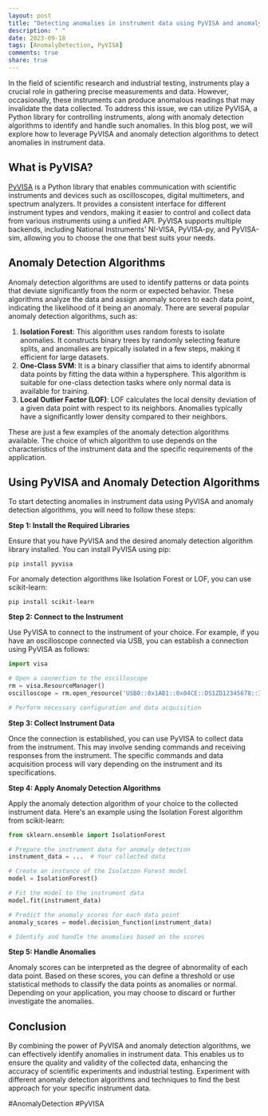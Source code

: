 ```yaml
---
layout: post
title: "Detecting anomalies in instrument data using PyVISA and anomaly detection algorithms"
description: " "
date: 2023-09-18
tags: [AnomalyDetection, PyVISA]
comments: true
share: true
---
```


In the field of scientific research and industrial testing, instruments play a crucial role in gathering precise measurements and data. However, occasionally, these instruments can produce anomalous readings that may invalidate the data collected. To address this issue, we can utilize PyVISA, a Python library for controlling instruments, along with anomaly detection algorithms to identify and handle such anomalies. In this blog post, we will explore how to leverage PyVISA and anomaly detection algorithms to detect anomalies in instrument data.

## What is PyVISA?

[PyVISA](https://pyvisa.readthedocs.io/en/latest/) is a Python library that enables communication with scientific instruments and devices such as oscilloscopes, digital multimeters, and spectrum analyzers. It provides a consistent interface for different instrument types and vendors, making it easier to control and collect data from various instruments using a unified API. PyVISA supports multiple backends, including National Instruments' NI-VISA, PyVISA-py, and PyVISA-sim, allowing you to choose the one that best suits your needs.

## Anomaly Detection Algorithms

Anomaly detection algorithms are used to identify patterns or data points that deviate significantly from the norm or expected behavior. These algorithms analyze the data and assign anomaly scores to each data point, indicating the likelihood of it being an anomaly. There are several popular anomaly detection algorithms, such as:

1. **Isolation Forest**: This algorithm uses random forests to isolate anomalies. It constructs binary trees by randomly selecting feature splits, and anomalies are typically isolated in a few steps, making it efficient for large datasets.
2. **One-Class SVM**: It is a binary classifier that aims to identify abnormal data points by fitting the data within a hypersphere. This algorithm is suitable for one-class detection tasks where only normal data is available for training.
3. **Local Outlier Factor (LOF)**: LOF calculates the local density deviation of a given data point with respect to its neighbors. Anomalies typically have a significantly lower density compared to their neighbors.

These are just a few examples of the anomaly detection algorithms available. The choice of which algorithm to use depends on the characteristics of the instrument data and the specific requirements of the application.

## Using PyVISA and Anomaly Detection Algorithms

To start detecting anomalies in instrument data using PyVISA and anomaly detection algorithms, you will need to follow these steps:

**Step 1: Install the Required Libraries**

Ensure that you have PyVISA and the desired anomaly detection algorithm library installed. You can install PyVISA using pip:

```
pip install pyvisa
```

For anomaly detection algorithms like Isolation Forest or LOF, you can use scikit-learn:

```
pip install scikit-learn
```

**Step 2: Connect to the Instrument**

Use PyVISA to connect to the instrument of your choice. For example, if you have an oscilloscope connected via USB, you can establish a connection using PyVISA as follows:

```python
import visa

# Open a connection to the oscilloscope
rm = visa.ResourceManager()
oscilloscope = rm.open_resource('USB0::0x1AB1::0x04CE::DS1ZD12345678::INSTR')

# Perform necessary configuration and data acquisition
```

**Step 3: Collect Instrument Data**

Once the connection is established, you can use PyVISA to collect data from the instrument. This may involve sending commands and receiving responses from the instrument. The specific commands and data acquisition process will vary depending on the instrument and its specifications.

**Step 4: Apply Anomaly Detection Algorithms**

Apply the anomaly detection algorithm of your choice to the collected instrument data. Here's an example using the Isolation Forest algorithm from scikit-learn:

```python
from sklearn.ensemble import IsolationForest

# Prepare the instrument data for anomaly detection
instrument_data = ...  # Your collected data

# Create an instance of the Isolation Forest model
model = IsolationForest()

# Fit the model to the instrument data
model.fit(instrument_data)

# Predict the anomaly scores for each data point
anomaly_scores = model.decision_function(instrument_data)

# Identify and handle the anomalies based on the scores
```

**Step 5: Handle Anomalies**

Anomaly scores can be interpreted as the degree of abnormality of each data point. Based on these scores, you can define a threshold or use statistical methods to classify the data points as anomalies or normal. Depending on your application, you may choose to discard or further investigate the anomalies.

## Conclusion

By combining the power of PyVISA and anomaly detection algorithms, we can effectively identify anomalies in instrument data. This enables us to ensure the quality and validity of the collected data, enhancing the accuracy of scientific experiments and industrial testing. Experiment with different anomaly detection algorithms and techniques to find the best approach for your specific instrument data.

#AnomalyDetection #PyVISA